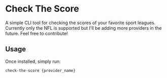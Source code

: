# Check The Score

A simple CLI tool for checking the scores of your favorite sport leagues. Currently only the NFL is supported but I'll be adding more providers in the future. Feel free to contribute!

## Usage

Once installed, simply run:

`check-the-score {provider_name}`

